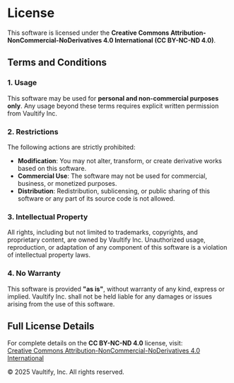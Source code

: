 # License

This software is licensed under the **Creative Commons Attribution-NonCommercial-NoDerivatives 4.0 International (CC BY-NC-ND 4.0)**.

## Terms and Conditions

### 1. Usage
This software may be used for **personal and non-commercial purposes only**. Any usage beyond these terms requires explicit written permission from Vaultify Inc.

### 2. Restrictions
The following actions are strictly prohibited:
- **Modification**: You may not alter, transform, or create derivative works based on this software.
- **Commercial Use**: The software may not be used for commercial, business, or monetized purposes.
- **Distribution**: Redistribution, sublicensing, or public sharing of this software or any part of its source code is not allowed.

### 3. Intellectual Property
All rights, including but not limited to trademarks, copyrights, and proprietary content, are owned by Vaultify Inc. Unauthorized usage, reproduction, or adaptation of any component of this software is a violation of intellectual property laws.

### 4. No Warranty
This software is provided **"as is"**, without warranty of any kind, express or implied. Vaultify Inc. shall not be held liable for any damages or issues arising from the use of this software.

## Full License Details
For complete details on the **CC BY-NC-ND 4.0** license, visit:  
[Creative Commons Attribution-NonCommercial-NoDerivatives 4.0 International](https://creativecommons.org/licenses/by-nc-nd/4.0/)

© 2025 Vaultify, Inc. All rights reserved.
